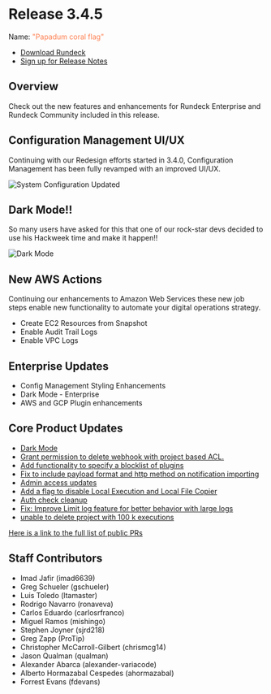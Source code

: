# Release 3.4.5

Name: <span style="color: coral"><span class="glyphicon glyphicon-flag"></span> "Papadum coral flag"</span>

- [Download Rundeck](https://download.rundeck.com/)
- [Sign up for Release Notes](https://www.rundeck.com/release-notes-signup)

## Overview

Check out the new features and enhancements for Rundeck Enterprise and Rundeck Community included in this release.

## Configuration Management UI/UX

Continuing with our Redesign efforts started in 3.4.0, Configuration Management has been fully revamped with an improved UI/UX.

![System Configuration Updated](@assets/img/relnotes-345-sysconfig.png)

## Dark Mode!!

So many users have asked for this that one of our rock-star devs decided to use his Hackweek time and make it happen!!

![Dark Mode](@assets/img/relnotes-345-darkmode.png)

## New AWS Actions

Continuing our enhancements to Amazon Web Services these new job steps enable new functionality to automate your digital operations strategy.

- Create EC2 Resources from Snapshot
- Enable Audit Trail Logs
- Enable VPC Logs

## Enterprise Updates

* Config Management Styling Enhancements
* Dark Mode - Enterprise
* AWS and GCP Plugin enhancements

## Core Product Updates

* [Dark Mode](https://github.com/rundeck/rundeck/pull/7283)
* [Grant permission to delete webhook with project based ACL.](https://github.com/rundeck/rundeck/pull/7269)
* [Add functionality to specify a blocklist of plugins](https://github.com/rundeck/rundeck/pull/7264)
* [Fix to include payload format and http method on notification importing](https://github.com/rundeck/rundeck/pull/7259)
* [Admin access updates](https://github.com/rundeck/rundeck/pull/7258)
* [Add a flag to disable Local Execution and Local File Copier](https://github.com/rundeck/rundeck/pull/7256)
* [Auth check cleanup](https://github.com/rundeck/rundeck/pull/7254)
* [Fix: Improve Limit log feature for better behavior with large logs](https://github.com/rundeck/rundeck/pull/7248)
* [unable to delete project with 100 k executions](https://github.com/rundeck/rundeck/pull/7151)

[Here is a link to the full list of public PRs](https://github.com/rundeck/rundeck/pulls?q=is%3Apr+milestone%3A3.4.5+is%3Aclosed)

## Staff Contributors

* Imad Jafir (imad6639)
* Greg Schueler (gschueler)
* Luis Toledo (ltamaster)
* Rodrigo Navarro (ronaveva)
* Carlos Eduardo (carlosrfranco)
* Miguel Ramos (mishingo)
* Stephen Joyner (sjrd218)
* Greg Zapp (ProTip)
* Christopher McCarroll-Gilbert (chrismcg14)
* Jason Qualman (qualman)
* Alexander Abarca (alexander-variacode)
* Alberto Hormazabal Cespedes (ahormazabal)
* Forrest Evans (fdevans)
